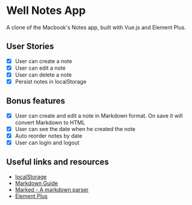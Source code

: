 # Well Notes App

A clone of the Macbook's Notes app, built with Vue.js and Element Plus.

## User Stories

- [x] User can create a note
- [x] User can edit a note
- [x] User can delete a note
- [x] Persist notes in localStorage

## Bonus features

- [x] User can create and edit a note in Markdown format. On save it will convert Markdown to HTML
- [x] User can see the date when he created the note
- [x] Auto reorder notes by date
- [x] User can login and logout

## Useful links and resources

- [localStorage](https://developer.mozilla.org/en-US/docs/Web/API/Window/localStorage)
- [Markdown Guide](https://www.markdownguide.org/basic-syntax/)
- [Marked - A markdown parser](https://github.com/markedjs/marked)
- [Element Plus](https://element-plus.org/en-US/)
